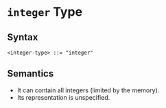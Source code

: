 # `integer` Type

## Syntax

```
<integer-type> ::= "integer"
```

## Semantics

- It can contain all integers (limited by the memory).
- Its representation is unspecified.
